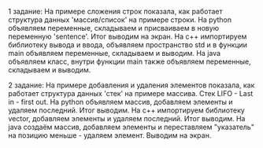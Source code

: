 1 задание:
На примере сложения строк показала, как работает структура данных 'массив/список' на примере строки.
На python объявляем переменные, складываем и присваиваем в новую переменную 'sentence'. Итог выводим на экран.
На c++ импортируем библиотеку вывода и ввода, объявляем пространство std и в функции main объявляем переменные, складываем и выводим.
На java объявляем класс, внутри функции main также объявляем переменные, складываем и выводим.

2 задание:
На примере добавления и удаления элементов показала, как работает структура данных 'стек' на примере массива.
Стек LIFO - Last in - first out.
На python объявляем массив, добавляем элементы и удаляем последний. Итог выводим.
На c++ импортируем библиотеку vector, добавляем элементы и удаляем последний. Итог выводим.
На java создаём массив, добавляем элементы и переставляем "указатель" на позицию меньше - удаляем элемент. Выводим на экран.
